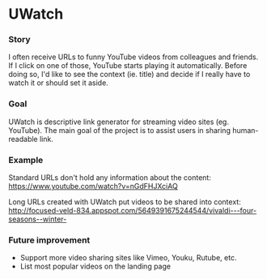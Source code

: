 # UWatch

### Story

I often receive URLs to funny YouTube videos from colleagues and friends. If I click on one of those, YouTube starts playing it automatically. Before doing so, I'd like to see the context (ie. title) and decide if I really have to watch it or should set it aside.

### Goal

UWatch is descriptive link generator for streaming video sites (eg. YouTube). The main goal of the project is to assist users in sharing human-readable link.

### Example

Standard URLs don't hold any information about the content:
https://www.youtube.com/watch?v=nGdFHJXciAQ

Long URLs created with UWatch put videos to be shared into context:
http://focused-veld-834.appspot.com/5649391675244544/vivaldi---four-seasons--winter-

### Future improvement

* Support more video sharing sites like Vimeo, Youku, Rutube, etc.
* List most popular videos on the landing page